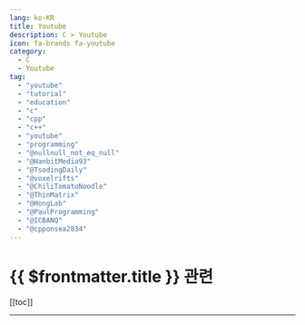 ```yaml
---
lang: ko-KR
title: Youtube
description: C > Youtube
icon: fa-brands fa-youtube
category:
  - C
  - Youtube
tag: 
  - "youtube"
  - "tutorial"
  - "education"
  - "c"
  - "cpp"
  - "c++"
  - "youtube"
  - "programming"
  - "@nullnull_not_eq_null"
  - "@HanbitMedia93"
  - "@TsodingDaily"
  - "@voxelrifts"
  - "@ChiliTomatoNoodle"
  - "@ThinMatrix"
  - "@HongLab"
  - "@PaulProgramming"
  - "@ICBANQ"
  - "@cpponsea2834"
---
```


# {{ $frontmatter.title }} 관련

[[toc]]

---

<MyYouTubeItems jsonName="yu-nullnull_not_eq_null" /><!-- 널널한 개발자 TV -->
<MyYouTubeItems jsonName="yu-HanbitMedia93" /><!-- 한빛미디어 -->
<MyYouTubeItems jsonName="yu-TsodingDaily" /><!-- Tsoding Daily -->
<MyYouTubeItems jsonName="yu-voxelrifts" /><!-- VoxelRifts -->
<MyYouTubeItems jsonName="yu-ChiliTomatoNoodle" /><!-- ChiliTomatoNoodle -->
<MyYouTubeItems jsonName="yu-ThinMatrix" /><!-- ThinMatrix -->
<MyYouTubeItems jsonName="yu-HongLab" /><!-- 홍정모 -->
<MyYouTubeItems jsonName="yu-PaulProgramming"/><!-- Paul Programming -->
<MyYouTubeItems jsonName="yu-ICBANQ" /><!-- NadoMaker -->
<MyYouTubeItems jsonName="yu-angethegreat" /><!-- AngeTheGreat -->
<MyYouTubeItems jsonName="yu-cpponsea2834" /><!-- cpponsea -->
<MyYouTubeItems jsonName="yu-IT-es6jl" /><!-- 길벗 IT 전문서(업로드 중단, 구계정) -->
<MyYouTubeItems jsonName="yu-songmingi1102" /><!-- 송민기 -->
<MyYouTubeItems jsonName="yu-user-ej8bq1gs7f" /><!-- 쉽게 배우는 프로그래밍 -->
<MyYouTubeItems jsonName="yu-ThePolyglotDeveloper" /><!-- The Polyglot Developer -->
<MyYouTubeItems jsonName="yu-nirlichtman" /><!-- Nir Lichtman -->
<MyYouTubeItems jsonName="yu-KodySimpson" /><!-- Kody Simpson -->
<MyYouTubeItems jsonName="yu-DaveChurchill" /><!-- Dave Churchill -->
<MyYouTubeItems jsonName="yu-HomoDawkins" /><!-- IQ95 The Homo Dawkins -->
<MyYouTubeItems jsonName="yu-jacking75" /><!-- 최흥배 -->
<MyYouTubeItems jsonName="yu-codebreakthrough" /><!-- Caleb Curry -->
<MyYouTubeItems jsonName="yu-geohotarchive" /><!-- george hotz archive -->
<MyYouTubeItems jsonName="yu-eunwoossaem" /><!-- 은우쌤 -->
<MyYouTubeItems jsonName="yu-jaeohlee5719" /><!-- Jaeoh Lee -->
<MyYouTubeItems jsonName="yu-JacobSorber" /><!-- Jacob Sorber -->
<MyYouTubeItems jsonName="yu-TheBuilder" /><!-- The Builder -->
<MyYouTubeItems jsonName="yu-DylanFalconer" /><!-- Dylan Falconer -->
<MyYouTubeItems jsonName="yu-champemunasong" /><!-- 우경고찬폐문하성 -->
<MyYouTubeItems jsonName="yu-maximilian-schwarzmueller" /><!-- Maximilian Schwarzmüller -->
<MyYouTubeItems jsonName="yu-dreamsofautonomy" /><!-- Dreams of Autonomy -->
<MyYouTubeItems jsonName="yu-MultsElMesco" /><!-- Mults -->
<MyYouTubeItems jsonName="yu-JamesMontemagno" /><!-- James Montemagno -->
<MyYouTubeItems jsonName="yu-PortfolioCourses" /><!-- Portfolio Courses -->
<MyYouTubeItems jsonName="yu-devopstoolbox" /><!-- DevOps Toolbox -->
<MyYouTubeItems jsonName="yu-1BestCsharpblog" /><!-- 1BestCsharp blog -->
<MyYouTubeItems jsonName="yu-quickandeasytools" /><!-- Quick and Easy Tools -->
<MyYouTubeItems jsonName="yu-infybuzz" /><!-- Infybuzz -->
<MyYouTubeItems jsonName="yu-weekendcode" /><!-- WeekendCode 주말코딩 -->
<MyYouTubeItems jsonName="yu-WhiteBee-lc1ty" /><!-- WhiteBee -->
<MyYouTubeItems jsonName="yu-LaurieWired" /><!-- LaurieWired -->
<MyYouTubeItems jsonName="yu-KeaSigmaDelta" /><!-- Kea Sigma Delta -->
<MyYouTubeItems jsonName="yu-teej_dv" /><!-- TJ DeVries -->
<MyYouTubeItems jsonName="yu-with2511" /><!-- 기술노트with 알렉 -->
<MyYouTubeItems jsonName="yu-AlexTheRealDev" /><!-- Alex The Dev -->
<MyYouTubeItems jsonName="yu-cococry" /><!-- Cococry -->
<MyYouTubeItems jsonName="yu-cobbcoding" /><!-- Cobb Coding -->
<MyYouTubeItems jsonName="yu-dr-Jonas-Birch" /><!-- dr Jonas Birch -->
<MyYouTubeItems jsonName="yu-0mean1sigma" /><!-- 0Mean1Sigma -->

<TagLinks />
